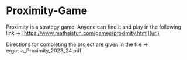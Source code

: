 # Proximity-Game
Proximity is a strategy game. Anyone can find it and play in the following link -> [https://www.mathsisfun.com/games/proximity.html](url)  

Directions for completing the project are given in the file -> ergasia_Proximity_2023_24.pdf  
